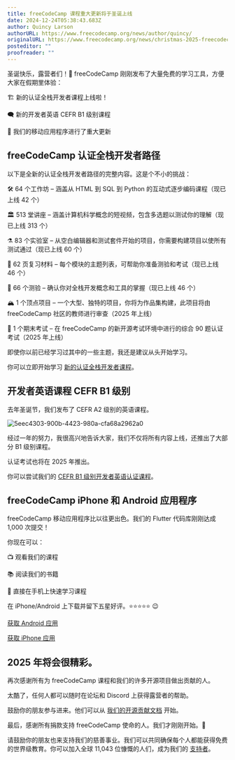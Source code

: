 ```yaml
--- 
title: freeCodeCamp 课程重大更新将于圣诞上线 
date: 2024-12-24T05:38:43.683Z 
author: Quincy Larson 
authorURL: https://www.freecodecamp.org/news/author/quincy/ 
originalURL: https://www.freecodecamp.org/news/christmas-2025-freecodecamp-curriculum-updates/ 
posteditor: "" 
proofreader: "" 
--- 
```

 
圣诞快乐，露营者们！🎄 freeCodeCamp 刚刚发布了大量免费的学习工具，方便大家在假期里体验： 
 
<!-- more --> 
 
🏗️ 新的认证全栈开发者课程上线啦！ 
 
🗨️ 新的开发者英语 CEFR B1 级别课程 
 
🤳 我们的移动应用程序进行了重大更新 
 
## freeCodeCamp 认证全栈开发者路径 
 
以下是全新的认证全栈开发者路径的完整内容。这是个不小的挑战： 
 
🛠️ 64 个工作坊 – 涵盖从 HTML 到 SQL 到 Python 的互动式逐步编码课程（现已上线 42 个） 
 
🏛️ 513 堂讲座 – 涵盖计算机科学概念的短视频，包含多选题以测试你的理解（现已上线 313 个） 
 
⚗️ 83 个实验室 – 从空白编辑器和测试套件开始的项目，你需要构建项目以使所有测试通过（现已上线 60 个） 
 
📰 62 页复习材料 – 每个模块的主题列表，可帮助你准备测验和考试（现已上线 46 个） 
 
🔬 66 个测验 – 确认你对全栈开发概念和工具的掌握（现已上线 46 个） 
 
🏔️ 1 个顶点项目 – 一个大型、独特的项目，你将为作品集构建，此项目将由 freeCodeCamp 社区的教师进行审查（2025 年上线） 
 
🤺 1 个期末考试 – 在 freeCodeCamp 的新开源考试环境中进行的综合 90 题认证考试（2025 年上线） 
 
即使你以前已经学习过其中的一些主题，我还是建议从头开始学习。 
 
你可以立即开始学习 [新的认证全栈开发者课程][1]。 
 
## 开发者英语课程 CEFR B1 级别 
 
去年圣诞节，我们发布了 CEFR A2 级别的英语课程。 
 
![5eec4303-900b-4423-980a-cfa68a2962a0](https://cdn.hashnode.com/res/hashnode/image/upload/v1735002125376/5eec4303-900b-4423-980a-cfa68a2962a0.png) 
 
经过一年的努力，我很高兴地告诉大家，我们不仅将所有内容上线，还推出了大部分 B1 级别课程。 
 
认证考试也将在 2025 年推出。 
 
你可以尝试我们的 [CEFR B1 级别开发者英语认证课程][2]。 
 
## freeCodeCamp iPhone 和 Android 应用程序 
 
freeCodeCamp 移动应用程序比以往更出色。我们的 Flutter 代码库刚刚达成 1,000 次提交！ 
 
你现在可以： 
 
📺 观看我们的课程 
 
📚 阅读我们的书籍 
 
🤳 直接在手机上快速学习课程 
 
在 iPhone/Android 上下载并留下五星好评。⭐️⭐️⭐️⭐️⭐️ 😉 
 
[获取 Android 应用][3] 
 
[获取 iPhone 应用][4] 
 
## 2025 年将会很精彩。 
 
再次感谢所有为 freeCodeCamp 课程和我们的许多开源项目做出贡献的人。 
 
太酷了，任何人都可以随时在论坛和 Discord 上获得露营者的帮助。 
 
鼓励你的朋友参与进来。他们可以从 [我们的开源贡献文档][5] 开始。 
 
最后，感谢所有捐款支持 freeCodeCamp 使命的人。我们才刚刚开始。🥞 
 
请鼓励你的朋友也来支持我们的慈善事业。我们可以共同确保每个人都能获得免费的世界级教育。你可以加入全球 11,043 位慷慨的人们，成为我们的 [支持者][6]。 
 
[1]: https://www.freecodecamp.org/learn/full-stack-developer/ 
[2]: https://www.freecodecamp.org/learn/b1-english-for-developers/ 
[3]: https://play.google.com/store/apps/details?id=org.freecodecamp&hl=zh_CN 
[4]: https://apps.apple.com/cn/app/freecodecamp/id6446908151 
[5]: https://contribute.freecodecamp.org 
[6]: https://www.freecodecamp.org/donate 
 
 